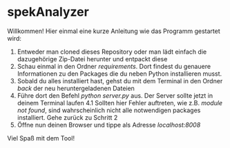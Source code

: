 # spekAnalyzer
Willkommen! Hier einmal eine kurze Anleitung wie das Programm gestartet wird:

1. Entweder man cloned dieses Repository oder man lädt einfach die dazugehörige Zip-Datei herunter und entpackt diese
2. Schau einmal in den Ordner _requirements_. Dort findest du genauere Informationen zu den Packages die du neben Python installieren musst.
3. Sobald du alles installiert hast, gehst du mit dem Terminal in den Ordner _back_ der neu heruntergeladenen Dateien
4. Führe dort den Befehl _python server.py_ aus. Der Server sollte jetzt in deinem Terminal laufen
4.1 Sollten hier Fehler auftreten, wie z.B. _module not found_, sind wahrscheinlich nicht alle notwendigen packages installiert. Gehe zurück zu Schritt 2
5. Öffne nun deinen Browser und tippe als Adresse _localhost:8008_

Viel Spaß mit dem Tool!
